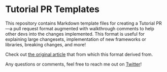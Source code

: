 # Tutorial PR Templates

This repository contains Markdown template files for creating a Tutorial PR—a pull request format augmented with walkthrough comments to help other devs into the changes implemented. This format is useful for explaining large changesets, implementation of new frameworks or libraries, breaking changes, and more!

Check out [the original article](https://medium.com/skillshare-team/tutorial-prs-using-pull-requests-for-effective-on-boarding-e1b38a63d68f) that from which this format derived from.

Any questions or comments, feel free to reach me out on [Twitter](https://twitter.com/ldiego08)!
